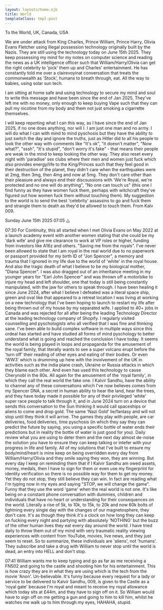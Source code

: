 ```yaml
---
layout: layouts/home.njk
title: World
templateClass: tmpl-post
---
```


To the World, UK, Canada, USA

We are under attack from King Charles, Prince William, Prince Harry, Olivia Evans Fletcher using illegal possession technology originally built by the Nazis.
They are still using the technology today on June 15th 2025. They keep possessing my mind for my notes on computer science and reading the news as a UK intelligence officer such that William/Harry/Olivia can get the right celebrity to 'pick' them up and Charles' entertainment. He has constantly told me over a clairevoyinat conversation that treats the commonwealth as 'Stock', humans to breath through, eat. All the way to babies, using solar sun tech.

I am sitting at home safe and using technology to secure my mind and soul to write this message and have been since the end of Jan 2025, They've left me with no money, only enough to keep buying Vape such that they can pull my nicotine from my body and them not just smoking a cigarrette themselves.

I will keep reporting what I can this way, as I have since the end of Jan 2025, if no one does anything, nor will I. I am just one man and no army. I will do what I can with mind to mind pyschosis but they have the ability to just switch the day and ignore the truths, just as Hitler did to all his people to look the other way with comments like "It's ok", "it doesn't matter", "Now what?", "sssh", "It's stupid", "don't worry it's fake" - that means their people are weak in the mind to keep looking the other way. They also reset every night with 'paradise' sex clubs where their men and women just fuck which also provides energy/life to the King/Princes such that they feel good in their destruction of the planet, they didn't care when the earthquakes were at 2mg, then 3mg, then 4mg and now at 5mg. They don't care other than their pleasure and always end their discsussions with 'We're Royal, we're protected and no one will do anything", "No one can touch us" (this one I find funny as they have women fuck them, perhaps with witchcraft they've figured out how women fuck them without touching them). My suggestion to the world is to send the best 'celebrity' assassins to go and fuck them and strangle them to death as they'd be allowed to touch them. From Kalv 009.

Sunday June 15th 2025 07:05
⧋

07:30
For Continuity, this all started when I met Olivia Evans on May 2022 at a launch academy event with another women stating that she could be my 'dark wife' and give me clearance to work at VP roles or higher, funding from investors like A16z and others. "Saving me from the royals". I've never been allowed to state that I am royal in the real world due to no paperwork or passport provided for my birth ID of "Jon Spencer", a memory and trauma that I ignored in my life due to the world of 'white' in the royal house. And also the tragic death of what I believe to be my biological mother, "Diana Spencer". I was also dragged out of an inheritance meeting in my younger years for "Earl John Spencer" and was thrown off a motorbike to injure my head and left shoulder, one that today is still being constantly manipulated, with the jaw for others to speak through. I have been healing it since June 2024, after what I believe I defeated was a literal space ship, green and oval like that appeared to a retreat location I was living at working on a new technology that I've been hoping to launch to restart my life after being thrown out of my house by my separated wife. I applied to 40+ jobs in Canada and was rejected for all after being the leading Technology Director at the leading technology company of Shopify. I regularly visited counselling and pyschologists who all verified that I was fine and thinking sane. I've been able to build complex software in multiple ways since this ordeal has started and have studied all forms of mind pyschology to better understand what is going and reached the conclusion I have today.
It seems the world is being played in loops and propaganda for the amusement of the royal family, that literally wants to see a super volcano erupt before the 'turn off' their reading of other eyes and eating of their bodies. Or even 'WW3' which is drumming up here with the involvement of the UK in activities such as the india plane crash, Ukraine or Russia attacks in which they blame each other. And even has used this technology to cause Cherynobl in the 80s. All again for the amusement of the 'royal family', in which they call the real world the fake one.
I Kalvir Sandhu, have the ability to channel any of these conversations which I've now believes comes from my Spencer DNA, a secret in human ability to hear the land, hear the trees, and they have today made it possible for any of their privileged 'white' super race people to talk through it, and in June 2024 turn on a device that sends this conversation to the Sun thinking it would call spaceships or aliens to come and drop gold. The same 'Nazi Gold' lie/fantasy and will not stop until they think it will arrive.
The games they play with people, are car deliveries, food deliveries, time pyschosis (in which they say they can predict the future by saying, you using a specific bottle of water ends their predictions but in reality the bottle of water is just good for you). Daily review what you are using to deter them and the next day almost de-noise the solution you have to ensure they can keep talking or intefer with your progress in life and family.
All of my solutions that I've built to ensure my body/mind/heart is mine keep on being overridden every day from William/Harry/Olivia and they smile saying they won, they are winning. But every day I keep on reminding them that if I Kalvir Sandhu am owed assets, money, medals, then I have to sign for them or even use my fingerprint for identity verification so there is no possible way for them to get my money. Yet they do not stop, they still believe they can win. In fact are reading what I'm typing now in my eyes and saying "STOP, we will change the game". Funny that they use the word 'game' when the real world is not one. It's like being on a constant phone conversation with dummies, children and individuals that have no heart or understanding for their consequences on the world. Literally a rise of 5k, to 10k, to 15k, to 20k and now 60k bolts of lightning every single day with the changes of our magnetosphere, they don't care. It's as though they think it's a clock on how long they can keep on fucking every night and partying with absolutely 'NOTHING' but the buzz of the other human lives they eat every day around the world. I have tried daily to throw them out of my mind with very traumatic reality viewing experiences with content from YouTube, movies, live news, and they just seem to reset. So to summarize, these individuals are 'aliens', not 'humans'. They subscribe and take a drug with William to never stop until the world is dead, an entry into HELL and don't stop.

07:41
William wants me to keep typing and go as far as me receiving a FN502 and going to the castle and shooting him for his entertainment. This is how crazy they are in what they are using which is the tech from the movie 'Anon'. Un-believable. It's funny because every request for a lady or service to be delivered to Kalvir Sandhu, 009, is given to the Castle as a 'royal gate' because I'm royal and meant to receive my royal allowance which today sits at £44m, and they have to sign off on it. So William would have to sign off on me getting a gun and going to him to kill him, whilst he watches me walk up to him through my eyes, HAHAHA, stupid.
